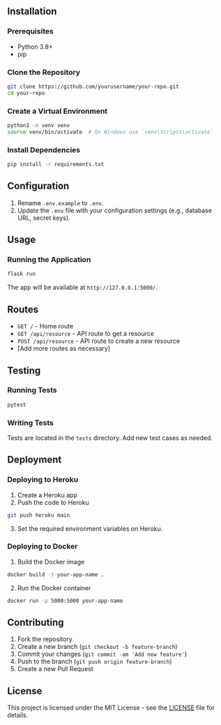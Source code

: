 ## Installation

### Prerequisites
- Python 3.8+
- pip

### Clone the Repository
```bash
git clone https://github.com/yourusername/your-repo.git
cd your-repo
```

### Create a Virtual Environment
```bash
python3 -m venv venv
source venv/bin/activate  # On Windows use `venv\Scripts\activate`
```

### Install Dependencies
```bash
pip install -r requirements.txt
```

## Configuration
1. Rename `.env.example` to `.env`.
2. Update the `.env` file with your configuration settings (e.g., database URL, secret keys).

## Usage
### Running the Application
```bash
flask run
```
The app will be available at `http://127.0.0.1:5000/`.

## Routes
- `GET /` - Home route
- `GET /api/resource` - API route to get a resource
- `POST /api/resource` - API route to create a new resource
- [Add more routes as necessary]

## Testing
### Running Tests
```bash
pytest
```

### Writing Tests
Tests are located in the `tests` directory. Add new test cases as needed.

## Deployment
### Deploying to Heroku
1. Create a Heroku app
2. Push the code to Heroku
```bash
git push heroku main
```
3. Set the required environment variables on Heroku.

### Deploying to Docker
1. Build the Docker image
```bash
docker build -t your-app-name .
```
2. Run the Docker container
```bash
docker run -p 5000:5000 your-app-name
```

## Contributing
1. Fork the repository
2. Create a new branch (`git checkout -b feature-branch`)
3. Commit your changes (`git commit -am 'Add new feature'`)
4. Push to the branch (`git push origin feature-branch`)
5. Create a new Pull Request

## License
This project is licensed under the MIT License - see the [LICENSE](LICENSE) file for details.
